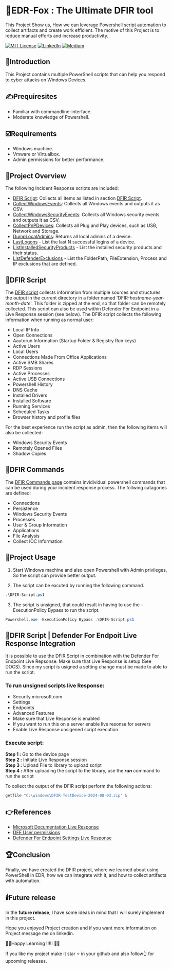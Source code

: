 
# 🐺EDR-Fox : The Ultimate DFIR tool
This Project Show us, How we can leverage Powershell script automation to collect artifacts and create work efficient. The motive of this Project is to reduce manual efforts and increase productivity.

[![MIT License](https://img.shields.io/badge/License-MIT-green.svg)](https://choosealicense.com/licenses/mit/)
[![LinkedIn](https://img.shields.io/badge/LinkedIn-Profile-blue)](https://www.linkedin.com/in/nikhil--chaudhari/)
[![Medium](https://img.shields.io/badge/Medium-Writeups-black)](https://medium.com/@nikhil-c)

## 🍁Introduction
This Project contains multiple PowerShell scripts that can help you respond to cyber attacks on Windows Devices.


## ✍Prequiresites
- Familiar with commandline-interface.
- Moderate knowledge of Powershell.

## ☑️Requirements
- Windows machine.
- Vmware or Virtualbox.
- Admin permissions for better performance.

## 🍁Project Overview
The following Incident Response scripts are included:
- [DFIR Script](./DFIR-Script.ps1): Collects all items as listed in section [DFIR Script](#dfir-script).
- [CollectWindowsEvents](./Scripts/CollectWindowsEvents.ps1): Collects all Windows events and outputs it as CSV.
- [CollectWindowsSecurityEvents](./Scripts/CollectWindowsSecurityEvents.ps1): Collects all Windows security events and outputs it as CSV.
- [CollectPnPDevices](./Scripts/CollectPnPDevices.ps1): Collects all Plug and Play devices, such as USB, Network and Storage.
- [DumpLocalAdmins](./Scripts/DumpLocalAdmins.ps1): Returns all local admins of a device.
- [LastLogons](./Scripts/LastLogons.ps1) - List the last N successful logins of a device.
- [ListInstalledSecurityProducts](./Scripts/ListInstalledSecurityProducts.ps1) - List the installed security products and their status.
- [ListDefenderExclusions](./Scripts/ListDefenderExclusions.ps1) - List the FolderPath, FileExtension, Process and IP exclusions that are defined.

## 🍁DFIR Script
The [DFIR script](./DFIR-Script.ps1) collects information from multiple sources and structures the output in the current directory in a folder named 'DFIR-_hostname_-_year_-_month_-_date_'. This folder is zipped at the end, so that folder can be remotely collected. This script can also be used within Defender For Endpoint in a Live Response session (see below). The DFIR script collects the following information when running as normal user:
- Local IP Info
- Open Connections
- Aautorun Information (Startup Folder & Registry Run keys)
- Active Users
- Local Users
- Connections Made From Office Applications
- Active SMB Shares
- RDP Sessions
- Active Processes
- Active USB Connections
- Powershell History
- DNS Cache
- Installed Drivers
- Installed Software
- Running Services
- Scheduled Tasks
- Browser history and profile files

For the best experience run the script as admin, then the following items will also be collected:
- Windows Security Events
- Remotely Opened Files
- Shadow Copies

## 🍁DFIR Commands
The [DFIR Commands page](./DFIR-Commands.md) contains invidividual powershell commands that can be used during your incident response process. The follwing catagories are defined:
- Connections
- Persistence
- Windows Security Events
- Processes
- User & Group Information
- Applications
- File Analysis
- Collect IOC Information

## 🍁Project Usage

1. Start Windows machine and also open Powershell with Admin privileges, So the script can provide better output.

2. The script can be excuted by running the following command.
```PowerShell
.\DFIR-Script.ps1
```

3. The script is unsigned, that could result in having to use the -ExecutionPolicy Bypass to run the script.
```PowerShell
Powershell.exe -ExecutionPolicy Bypass .\DFIR-Script.ps1
```


## 🍁DFIR Script | Defender For Endpoit Live Response Integration
It is possible to use the DFIR Script in combination with the Defender For Endpoint Live Repsonse. Make sure that Live Response is setup  (See DOCS). Since my script is usigned a setting change must be made to able to run the script.

### To run unsigned scripts live Response:
- Security.microsoft.com
- Settings
- Endpoints
- Advanced Features
- Make sure that Live Response is enabled
- If you want to run this on a server enable live resonse for servers
- Enable Live Response unsigened script execution

### Execute script:  
 **Step 1 :** Go to the device page  
**Step 2 :** Initiate Live Response session  
**Step 3 :** Upload File to library to upload script  
**Step 4 :** After uploading the script to the library, use the ***run*** command to run the script

To collect the output of the DFIR script perform the following actions:
```PowerShell
getfile "C:\windows\DFIR-TestDevice-2024-08-03.zip" &	
```
## 👉References
- [Microsoft Documentation Live Response](https://docs.microsoft.com/en-us/microsoft-365/security/defender-endpoint/live-response?view=o365-worldwide)
- [DFE User permissions](https://docs.microsoft.com/en-us/microsoft-365/security/defender-endpoint/user-roles?view=o365-worldwide)
- [Defender For Endpoint Settings Live Response](https://docs.microsoft.com/en-us/microsoft-365/security/defender-endpoint/advanced-features?view=o365-worldwide#live-response)



## 🏆Conclusion

Finally, we have created the DFIR project, where we learned about using PowerShell in EDR, how we can integrate with it, and how to collect artifacts with automation.

## 🕯️Future release
In the **future release**, I have some ideas in mind that I will surely implement in this project.

Hope you enjoyed Project creation and if you want more information on Project message me on linkedin. 

 💝💝Happy Learning !!!!! 💝💝
 
 If you like my project make it star ⭐ in your github and also follow👆 for upcoming releases.
